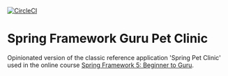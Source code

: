 [![CircleCI](https://circleci.com/gh/colwynB2K/sfg-pet-clinic/tree/master.svg?style=svg)](https://circleci.com/gh/colwynB2K/sfg-pet-clinic/tree/master)

# Spring Framework Guru Pet Clinic

Opinionated version of the classic reference application 'Spring Pet Clinic' used in the online course [Spring Framework 5: Beginner to Guru](http://www.udemy.com/spring-framework-5-beginner-to-guru/).